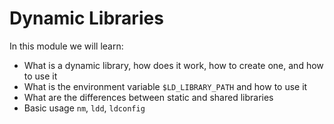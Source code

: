 # Dynamic Libraries

In this module we will learn:

 - What is a dynamic library, how does it work, how to create one, and how to use it
 - What is the environment variable `$LD_LIBRARY_PATH` and how to use it
 - What are the differences between static and shared libraries
 - Basic usage `nm`, `ldd`, `ldconfig`
 